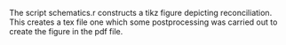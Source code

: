 The script schematics.r constructs a tikz figure depicting reconciliation.  This creates a tex file one which some postprocessing was carried out to create the figure in the pdf file.
